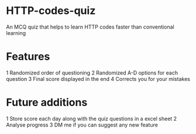 # HTTP-codes-quiz
An MCQ quiz that helps to learn HTTP codes faster than conventional learning

# Features
1 Randomized order of questioning
2 Randomized A-D options for each question
3 Final score displayed in the end
4 Corrects you for your mistakes

# Future additions

1 Store score each day along with the quiz questions in a excel sheet
2 Analyse progress
3 DM me if you can suggest any new feature
